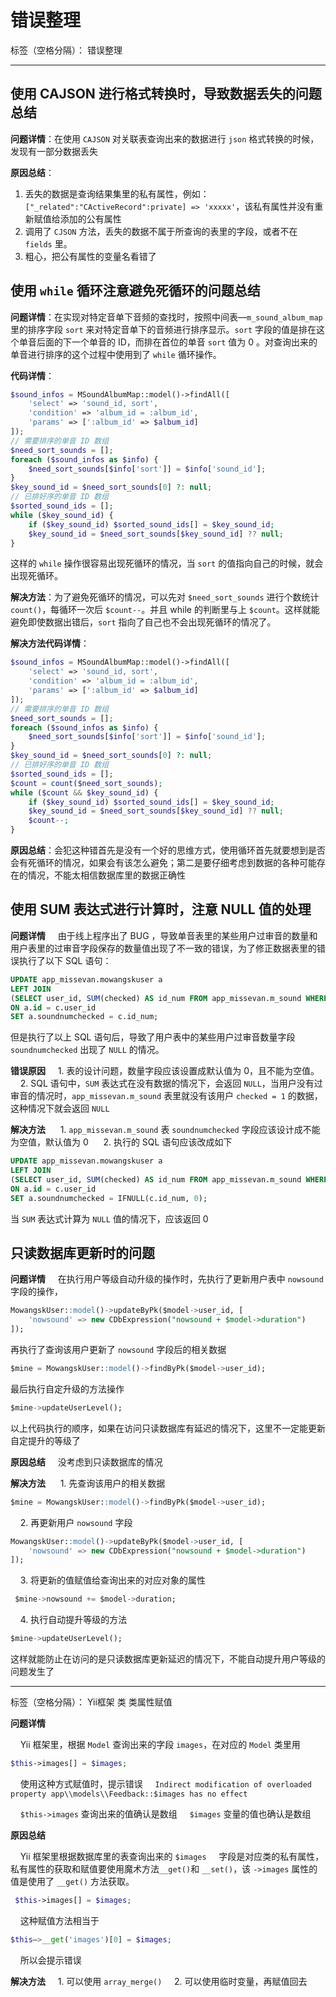 ﻿# 错误整理

标签（空格分隔）： 错误整理

---

 使用 CAJSON 进行格式转换时，导致数据丢失的问题总结
------------
**问题详情**：在使用 `CAJSON` 对关联表查询出来的数据进行 `json` 格式转换的时候，发现有一部分数据丢失

**原因总结**：
1. 丢失的数据是查询结果集里的私有属性，例如：`["_related":"CActiveRecord":private] => 'xxxxx'`，该私有属性并没有重新赋值给添加的公有属性
2. 调用了 `CJSON` 方法，丢失的数据不属于所查询的表里的字段，或者不在 `fields` 里。
3. 粗心，把公有属性的变量名看错了

使用 `while` 循环注意避免死循环的问题总结
--------------------

**问题详情**：在实现对特定音单下音频的查找时，按照中间表—`m_sound_album_map`里的排序字段 `sort` 来对特定音单下的音频进行排序显示。`sort` 字段的值是排在这个单音后面的下一个单音的 ID，而排在首位的单音 `sort` 值为 0 。对查询出来的单音进行排序的这个过程中使用到了 `while` 循环操作。

**代码详情**：

```php
$sound_infos = MSoundAlbumMap::model()->findAll([
    'select' => 'sound_id, sort',
    'condition' => 'album_id = :album_id',
    'params' => [':album_id' => $album_id]
]);
// 需要排序的单音 ID 数组
$need_sort_sounds = [];
foreach ($sound_infos as $info) {
    $need_sort_sounds[$info['sort']] = $info['sound_id'];
}
$key_sound_id = $need_sort_sounds[0] ?: null;
// 已排好序的单音 ID 数组
$sorted_sound_ids = [];
while ($key_sound_id) {
    if ($key_sound_id) $sorted_sound_ids[] = $key_sound_id;
    $key_sound_id = $need_sort_sounds[$key_sound_id] ?? null;
}
```

这样的 `while` 操作很容易出现死循环的情况，当 `sort` 的值指向自己的时候，就会出现死循环。

**解决方法**：为了避免死循环的情况，可以先对 `$need_sort_sounds` 进行个数统计 `count()`，每循环一次后 `$count--`。并且 while 的判断里与上 `$count`。这样就能避免即使数据出错后，`sort` 指向了自己也不会出现死循环的情况了。

**解决方法代码详情**：

```php
$sound_infos = MSoundAlbumMap::model()->findAll([
    'select' => 'sound_id, sort',
    'condition' => 'album_id = :album_id',
    'params' => [':album_id' => $album_id]
]);
// 需要排序的单音 ID 数组
$need_sort_sounds = [];
foreach ($sound_infos as $info) {
    $need_sort_sounds[$info['sort']] = $info['sound_id'];
}
$key_sound_id = $need_sort_sounds[0] ?: null;
// 已排好序的单音 ID 数组
$sorted_sound_ids = [];
$count = count($need_sort_sounds);
while ($count && $key_sound_id) {
    if ($key_sound_id) $sorted_sound_ids[] = $key_sound_id;
    $key_sound_id = $need_sort_sounds[$key_sound_id] ?? null;
    $count--;
}
```

**原因总结**：会犯这种错首先是没有一个好的思维方式，使用循环首先就要想到是否会有死循环的情况，如果会有该怎么避免；第二是要仔细考虑到数据的各种可能存在的情况，不能太相信数据库里的数据正确性


 使用 SUM 表达式进行计算时，注意 NULL 值的处理
------------

**问题详情**
&nbsp;&nbsp;&nbsp;&nbsp;由于线上程序出了 BUG ，导致单音表里的某些用户过审音的数量和用户表里的过审音字段保存的数量值出现了不一致的错误，为了修正数据表里的错误执行了以下 SQL 语句：

```sql
UPDATE app_missevan.mowangskuser a 
LEFT JOIN 
(SELECT user_id, SUM(checked) AS id_num FROM app_missevan.m_sound WHERE checked = 1 GROUP BY user_id) c 
ON a.id = c.user_id 
SET a.soundnumchecked = c.id_num;
```

但是执行了以上 SQL 语句后，导致了用户表中的某些用户过审音数量字段 `soundnumchecked` 出现了 `NULL` 的情况。

**错误原因**
&nbsp;&nbsp;&nbsp;&nbsp;1. 表的设计问题，数量字段应该设置成默认值为 0，且不能为空值。
&nbsp;&nbsp;&nbsp;&nbsp;2. SQL 语句中，`SUM` 表达式在没有数据的情况下，会返回 `NULL`，当用户没有过审音的情况时，`app_missevan.m_sound` 表里就没有该用户 `checked = 1` 的数据，这种情况下就会返回 `NULL`

**解决方法**
&nbsp;&nbsp;&nbsp;&nbsp; 1. `app_missevan.m_sound` 表 `soundnumchecked` 字段应该设计成不能为空值，默认值为 0
&nbsp;&nbsp;&nbsp;&nbsp; 2. 执行的 SQL 语句应该改成如下

```sql
UPDATE app_missevan.mowangskuser a 
LEFT JOIN 
(SELECT user_id, SUM(checked) AS id_num FROM app_missevan.m_sound WHERE checked = 1 GROUP BY user_id) c 
ON a.id = c.user_id 
SET a.soundnumchecked = IFNULL(c.id_num, 0);
```
当 `SUM` 表达式计算为 `NULL` 值的情况下，应该返回 0 

只读数据库更新时的问题
-----------

**问题详情**
&nbsp;&nbsp;&nbsp;&nbsp;在执行用户等级自动升级的操作时，先执行了更新用户表中 `nowsound` 字段的操作，

```sql
MowangskUser::model()->updateByPk($model->user_id, [
    'nowsound' => new CDbExpression("nowsound + $model->duration")
]);
```
再执行了查询该用户更新了 `nowsound` 字段后的相关数据

```sql
$mine = MowangskUser::model()->findByPk($model->user_id);
```

最后执行自定升级的方法操作

```sql
$mine->updateUserLevel();
```

以上代码执行的顺序，如果在访问只读数据库有延迟的情况下，这里不一定能更新自定提升的等级了

**原因总结**
&nbsp;&nbsp;&nbsp;&nbsp;没考虑到只读数据库的情况

**解决方法**
&nbsp;&nbsp;&nbsp;&nbsp; 1. 先查询该用户的相关数据

```sql
$mine = MowangskUser::model()->findByPk($model->user_id);
```

&nbsp;&nbsp;&nbsp;&nbsp;2. 再更新用户 `nowsound` 字段

```sql
MowangskUser::model()->updateByPk($model->user_id, [
    'nowsound' => new CDbExpression("nowsound + $model->duration")
]);
```

&nbsp;&nbsp;&nbsp;&nbsp;3. 将更新的值赋值给查询出来的对应对象的属性

```sql
 $mine->nowsound += $model->duration;
```

&nbsp;&nbsp;&nbsp;&nbsp;4. 执行自动提升等级的方法

```sql
$mine->updateUserLevel();
```
这样就能防止在访问的是只读数据库更新延迟的情况下，不能自动提升用户等级的问题发生了


----------


标签（空格分隔）： Yii框架 类 类属性赋值

**问题详情**

&nbsp;&nbsp;&nbsp;&nbsp;Yii 框架里，根据 `Model` 查询出来的字段 `images`，在对应的 `Model` 类里用

```php
$this->images[] = $images;
```
&nbsp;&nbsp;&nbsp;&nbsp;使用这种方式赋值时，提示错误 
&nbsp;&nbsp;&nbsp;&nbsp;`Indirect modification of overloaded property app\\models\\Feedback::$images has no effect`

&nbsp;&nbsp;&nbsp;&nbsp;`$this->images` 查询出来的值确认是数组
&nbsp;&nbsp;&nbsp;&nbsp;`$images` 变量的值也确认是数组

**原因总结**

&nbsp;&nbsp;&nbsp;&nbsp;Yii 框架里根据数据库里的表查询出来的 `$images` &nbsp;&nbsp;&nbsp;&nbsp;字段是对应类的私有属性，私有属性的获取和赋值要使用魔术方法`__get()`和 `__set()`，该 `->images` 属性的值是使用了 `__get()` 方法获取。

```php
 $this->images[] = $images;
```
&nbsp;&nbsp;&nbsp;&nbsp;这种赋值方法相当于 
    
```php
$this—>__get('images')[0] = $images;
```
&nbsp;&nbsp;&nbsp;&nbsp;所以会提示错误

**解决方法**
&nbsp;&nbsp;&nbsp;&nbsp;1. 可以使用 `array_merge()`
&nbsp;&nbsp;&nbsp;&nbsp;2. 可以使用临时变量，再赋值回去
